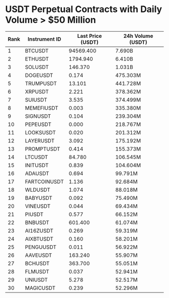 # USDT Perpetual Contracts with Daily Volume > $50 Million

| Rank | Instrument ID | Last Price (USDT) | 24h Volume (USDT) |
|------|---------------|-------------------|-------------------|
| 1 | BTCUSDT | 94569.400 | 7.690B |
| 2 | ETHUSDT | 1794.940 | 6.410B |
| 3 | SOLUSDT | 146.370 | 1.031B |
| 4 | DOGEUSDT | 0.174 | 475.303M |
| 5 | TRUMPUSDT | 13.101 | 441.728M |
| 6 | XRPUSDT | 2.221 | 378.362M |
| 7 | SUIUSDT | 3.535 | 374.499M |
| 8 | MEMEFIUSDT | 0.003 | 335.380M |
| 9 | SIGNUSDT | 0.104 | 239.304M |
| 10 | PEPEUSDT | 0.000 | 218.767M |
| 11 | LOOKSUSDT | 0.020 | 201.312M |
| 12 | LAYERUSDT | 3.092 | 175.192M |
| 13 | PROMPTUSDT | 0.414 | 155.373M |
| 14 | LTCUSDT | 84.780 | 106.545M |
| 15 | INITUSDT | 0.839 | 104.604M |
| 16 | ADAUSDT | 0.694 | 99.791M |
| 17 | FARTCOINUSDT | 1.136 | 92.684M |
| 18 | WLDUSDT | 1.074 | 88.018M |
| 19 | BABYUSDT | 0.092 | 75.490M |
| 20 | VINEUSDT | 0.044 | 69.434M |
| 21 | PIUSDT | 0.577 | 66.152M |
| 22 | BNBUSDT | 601.400 | 61.074M |
| 23 | AI16ZUSDT | 0.269 | 59.319M |
| 24 | AIXBTUSDT | 0.160 | 58.201M |
| 25 | PENGUUSDT | 0.011 | 56.922M |
| 26 | AAVEUSDT | 163.240 | 55.907M |
| 27 | BCHUSDT | 363.700 | 55.051M |
| 28 | FLMUSDT | 0.037 | 52.941M |
| 29 | UNIUSDT | 5.278 | 52.517M |
| 30 | MAGICUSDT | 0.239 | 52.296M |
